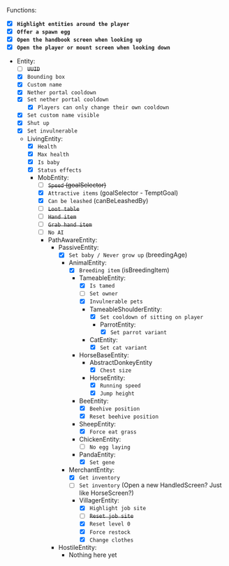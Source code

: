 Functions:
- [X] **`Highlight entities around the player`**
- [X] **`Offer a spawn egg`**
- [X] **`Open the handbook screen when looking up`**
- [X] **`Open the player or mount screen when looking down`**
- Entity:
  - [ ] ~~`UUID`~~
  - [X] `Bounding box`
  - [X] `Custom name`
  - [X] `Nether portal cooldown`
  - [X] `Set nether portal cooldown`
    - [X] `Players can only change their own cooldown`
  - [X] `Set custom name visible`
  - [X] `Shut up`
  - [X] `Set invulnerable`
  - LivingEntity:
    - [X] `Health`
    - [X] `Max health`
    - [X] `Is baby`
    - [X] `Status effects`
    - MobEntity:
      - [ ] ~~`Speed` (goalSelector)~~
      - [X] `Attractive items` (goalSelector - TemptGoal)
      - [X] `Can be leashed` (canBeLeashedBy)
      - [ ] ~~`Loot table`~~
      - [ ] ~~`Hand item`~~
      - [ ] ~~`Grab hand item`~~
      - [ ] `No AI`
      - PathAwareEntity:
        - PassiveEntity:
          - [X] `Set baby / Never grow up` (breedingAge)
          - AnimalEntity:
            - [X] `Breeding item` (isBreedingItem)
            - TameableEntity:
              - [X] `Is tamed`
              - [ ] `Set owner`
              - [X] `Invulnerable pets`
              - TameableShoulderEntity:
                - [X] `Set cooldown of sitting on player`
                - ParrotEntity:
                  - [X] `Set parrot variant`
              - CatEntity:
                - [X] `Set cat variant`
            - HorseBaseEntity:
              - AbstractDonkeyEntity
                - [X] `Chest size`
              - HorseEntity:
                - [X] `Running speed`
                - [X] `Jump height`
            - BeeEntity:
              - [X] `Beehive position`
              - [X] `Reset beehive position`
            - SheepEntity:
              - [X] `Force eat grass`
            - ChickenEntity:
              - [ ] `No egg laying`
            - PandaEntity:
              - [X] `Set gene`
          - MerchantEntity:
            - [X] `Get inventory`
            - [ ] `Set inventory` (Open a new HandledScreen? Just like HorseScreen?)
            - VillagerEntity:
              - [X] `Highlight job site`
              - [ ] ~~`Reset job site`~~
              - [X] `Reset level 0`
              - [X] `Force restock`
              - [X] `Change clothes`
        - HostileEntity:
          - Nothing here yet